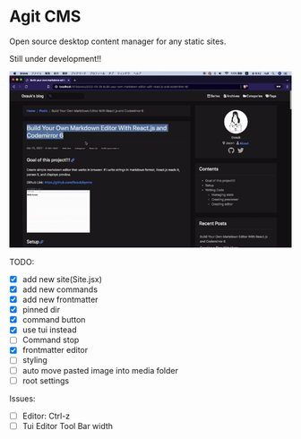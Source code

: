# Agit CMS

Open source desktop content manager for any static sites.

Still under development!!

![](.github/agitcms_leak.gif)

TODO:

- [x] add new site(Site.jsx)
- [x] add new commands
- [x] add new frontmatter
- [x] pinned dir
- [x] command button
- [x] use tui instead
- [ ] Command stop
- [x] frontmatter editor
- [ ] styling
- [ ] auto move pasted image into media folder
- [ ] root settings

Issues:

- [ ] Editor: Ctrl-z
- [ ] Tui Editor Tool Bar width

